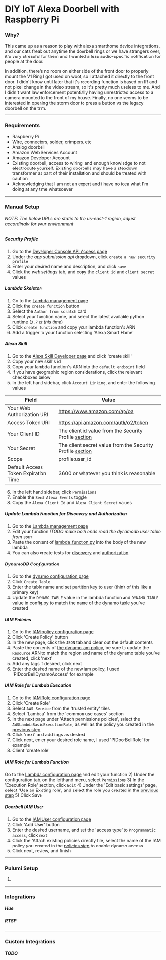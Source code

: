 # DIY IoT Alexa Doorbell with Raspberry Pi

### Why?
This came up as a reason to play with alexa smarthome device integrations, and our cats freak out anytime the doorbell rings or we have strangers over, it's very stressful for them and I wanted a less audio-specific notification for people at the door.

In addition, there's no room on either side of the front door to properly mount the V1 Ring I got used on woot, so I attached it directly to the front door.  I didn't know until later that it's recording function is based on IR and not pixel change in the video stream, so it's pretty much useless to me.  And I didn't want law enforcement potentially having unrestricted access to a camera mounted to the front of my house.  Finally, no one seems to be interested in opening the storm door to press a button vs the legacy doorbell on the trim.
***
### Requirements
* Raspberry Pi
* Wire, connectors, solder, crimpers, etc
* Analog doorbell
* Amazon Web Services Account
* Amazon Developer Account
* Existing doorbell, access to wiring, and enough knowledge to not electrocute yourself.  Existing doorbells may have a stepdown transformer as part of their installation and should be treated with caution
* Acknowledging that I am not an expert and i have no idea what I'm doing at any time whatsoever

***
### Manual Setup
###### *NOTE: The below URLs are static to the us-east-1 region, adjust accordingly for your environment*
##### Security Profile
1) Go to the [Developer Console API Access page](https://developer.amazon.com/apps-and-games/console/api-access/home.html) 
2) Under the *app submission api* dropdown, click `create a new security profile`
3) Enter your desired name and description, and click `save`
4) Click the *web settings* tab, and copy the `client id` and `client secret` values
##### Lambda Skeleton
1) Go to the [Lambda management page](https://console.aws.amazon.com/lambda/home?region=us-east-1#/functions)
2) Click the `create function` button
3) Select the `Author from scratch` card
4) Select your function name, and select the latest available python runtime (*`3.7` at this time*)
5) Click `create function` and copy your lambda function's ARN
6) Add a trigger to your function selecting 'Alexa Smart Home'
##### Alexa Skill
1) Go to the [Alexa Skill Developer page](https://developer.amazon.com/alexa/console/ask) and click 'create skill'
2) Copy your new skill's id
3) Copy your lambda function's ARN into the `default endpoint` field
4) If you have geographic region considerations, click the relevant checkboxes below
5) In the left hand sidebar, click `Account Linking`, and enter the following values

| Field  | Value |
| -------| ----- |
| Your Web Authorization URI  | https://www.amazon.com/ap/oa  |
| Access Token URI  | https://api.amazon.com/auth/o2/token  |
| Your Client ID | The client id value from the Security Profile [section](#Security-Profile) |
| Your Secret | The client secret value from the Security Profile [section](#Security-Profile) |
| Scope | profile:user_id |
| Default Access Token Expiration Time | 3600 or whatever you think is reasonable |
6) In the left hand sidebar, click `Permissions`
7) Enable the `Send Alexa Events` toggle
8) Copy the `Alexa Client Id` and `Alexa Client Secret` values
##### Update Lambda Function for Discovery and Authorization
1) Go to the [Lambda management page](https://console.aws.amazon.com/lambda/home?region=us-east-1#/functions)
2) Edit your function !*TODO make both ends read the dynamodb user table from ssm*
3) Paste the content of [lambda_function.py](/lambda/lambda_function.py) into the body of the new lambda
4) You can also create tests for [discovery](/lambda/test/discovery.json) and [authorization](/lambda/test/authorization.json)
##### DynamoDB Configuration
1) Go to the [dynamo configuration page](https://console.aws.amazon.com/dynamodb/home?region=us-east-1)
2) Click `Create Table`
3) Enter the table name and set partition key to user (think of this like a primary key)
4) Update the `DYNAMO_TABLE` value in the lambda function and `DYNAMO_TABLE` value in config.py to match the name of the dynamo table you've created
##### IAM Policies
1) Go to the [IAM policy configuration page](https://console.aws.amazon.com/iam/home#/policies)
2) Click 'Create Policy' button
3) In the new page, click the `JSON` tab and clear out the default contents
4) Paste the contents of [the dynamo iam policy](iam/policy.json), be sure to update the `Resource` ARN to match the region and name of the dynamo table you've created, click 'next'
5) Add any tags if desired, click next
5) Enter the desired name of the new iam policy, I used 'PIDoorBellDynamoAccess' for example
##### IAM Role for Lambda Execution
1) Go to the [IAM Role configuration page](https://console.aws.amazon.com/iam/home#/roles)
2) Click 'Create Role'
3) Select `AWS Service` from the 'trusted entity' tiles
4) Select 'Lambda' from the 'common use cases' section
5) In the next page under 'Attach permissions policies', select the `AWSLambdaBasicExecutionRole`, as well as the policy you created in the [previous step](IAM-Policies)
6) Click 'next' and add tags as desired
7) Click next, enter your desired role name, I used 'PIDoorBellRole' for example
8) Client 'create role'
##### IAM Role for Lambda Function
Go to the [Lambda configuration page](https://console.aws.amazon.com/lambda/home?region=us-east-1#/functions) and edit your function
2) Under the configuration tab, on the lefthand menu, select `Permissions`
3) In the 'Execution Role' section, click `Edit`
4) Under the 'Edit basic settings' page, select 'Use an Existing role', and select the role you created in the [previous step](IAM-Role-for-Lambda-Execution)
5) Click Save
##### Doorbell IAM User
1) Go to the [IAM User configuration page](https://console.aws.amazon.com/iam/home#/users)
2) Click 'Add User' button
3) Enter the desired username, and set the 'access type' to `Programmatic access`, click `next`
4) Click the 'Attach existing policies directly tile, select the name of the IAM policy you created in the [policies step](IAM-Roles-and-Policies) to enable dynamo access
6) Click next, review, and finish
***
### Pulumi Setup
1)
***
### Integrations

##### Hue

##### RTSP
***
### Custom Integrations
##### TODO


